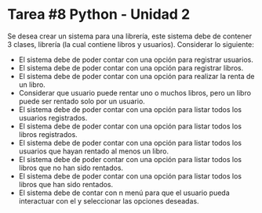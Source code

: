 ﻿# Tarea #8 Python - Unidad 2
Se desea crear un sistema para una librería, este sistema debe de contener 3 clases, librería (la cual contiene libros y usuarios).  Considerar lo siguiente:

- El sistema debe de poder contar con una opción para registrar usuarios.
- El sistema debe de poder contar con una opción para registrar libros.
- El sistema debe de poder contar con una opción para realizar la renta de un libro.
- Considerar que usuario puede rentar uno o muchos libros, pero un libro puede ser rentado solo por un usuario.
- El sistema debe de poder contar con una opción para listar todos los usuarios registrados.
- El sistema debe de poder contar con una opción para listar todos los libros registrados.
- El sistema debe de poder contar con una opción para listar todos los usuarios que hayan rentado al menos un libro.
- El sistema debe de poder contar con una opción para listar todos los libros que no han sido rentados.
- El sistema debe de poder contar con una opción para listar todos los libros que han sido rentados.
- El sistema debe de contar con n menú para que el usuario pueda interactuar con el y seleccionar las opciones deseadas.